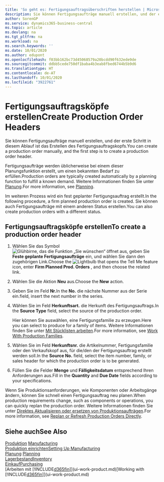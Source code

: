 ```yaml
---
title: 'So geht es: Fertigungsauftragsüberschriften herstellen | Microsoft Docs'
description: Sie können Fertigungsaufträge manuell erstellen, und der erste Schritt in diesem Ablauf ist das Erstellen des Fertigungsauftragskopfs.
author: SorenGP
ms.service: dynamics365-business-central
ms.topic: article
ms.devlang: na
ms.tgt_pltfrm: na
ms.workload: na
ms.search.keywords: ''
ms.date: 10/01/2020
ms.author: edupont
ms.openlocfilehash: f03bb162bc73d45068579a20bcdd90f632ede9de
ms.sourcegitcommit: ddbb5cede750df1baba4b3eab8fbed6744b5b9d6
ms.translationtype: HT
ms.contentlocale: de-AT
ms.lasthandoff: 10/01/2020
ms.locfileid: "3922761"
---
```

# <a name="create-production-order-headers"></a><span data-ttu-id="e4b4e-103">Fertigungsauftragsköpfe erstellen</span><span class="sxs-lookup"><span data-stu-id="e4b4e-103">Create Production Order Headers</span></span>
<span data-ttu-id="e4b4e-104">Sie können Fertigungsaufträge manuell erstellen, und der erste Schritt in diesem Ablauf ist das Erstellen des Fertigungsauftragskopfs.</span><span class="sxs-lookup"><span data-stu-id="e4b4e-104">You can create a production order manually, and the first step is to create a production order header.</span></span>

<span data-ttu-id="e4b4e-105">Fertigungsaufträge werden üblicherweise bei einem dieser Planungsfunktion erstellt, um einen bekannten Bedarf zu erfüllen.</span><span class="sxs-lookup"><span data-stu-id="e4b4e-105">Production orders are typically created automatically by a planning function to fulfill a known demand.</span></span> <span data-ttu-id="e4b4e-106">Weitere Informationen finden Sie unter [Planung](production-planning.md).</span><span class="sxs-lookup"><span data-stu-id="e4b4e-106">For more information, see [Planning](production-planning.md).</span></span>   

<span data-ttu-id="e4b4e-107">Im weiteren Prozess wird ein fest geplanter Fertigungsauftrag erstellt.</span><span class="sxs-lookup"><span data-stu-id="e4b4e-107">In the following procedure, a firm planned production order is created.</span></span> <span data-ttu-id="e4b4e-108">Sie können auch Fertigungsaufträge mit einem anderen Status erstellen.</span><span class="sxs-lookup"><span data-stu-id="e4b4e-108">You can also create production orders with a different status.</span></span>  

## <a name="to-create-a-production-order-header"></a><span data-ttu-id="e4b4e-109">Fertigungsauftragsköpfe erstellen</span><span class="sxs-lookup"><span data-stu-id="e4b4e-109">To create a production order header</span></span>  
1.  <span data-ttu-id="e4b4e-110">Wählen Sie das Symbol ![Glühbirne, das die Funktion „Sie wünschen“ öffnet](media/ui-search/search_small.png "Tell Me-Funktion") aus, geben Sie **Feste geplante Fertigungsaufträge** ein, und wählen Sie dann den zugehörigen Link.</span><span class="sxs-lookup"><span data-stu-id="e4b4e-110">Choose the ![Lightbulb that opens the Tell Me feature](media/ui-search/search_small.png "Tell me what you want to do") icon, enter **Firm Planned Prod. Orders** , and then choose the related link.</span></span>  
2.  <span data-ttu-id="e4b4e-111">Wählen Sie die Aktion **Neu** aus.</span><span class="sxs-lookup"><span data-stu-id="e4b4e-111">Choose the **New** action.</span></span>  
3.  <span data-ttu-id="e4b4e-112">Geben Sie im Feld **Nr.**</span><span class="sxs-lookup"><span data-stu-id="e4b4e-112">In the **No.**</span></span> <span data-ttu-id="e4b4e-113">die nächste Nummer aus der Serie ein.</span><span class="sxs-lookup"><span data-stu-id="e4b4e-113">field, insert the next number in the series.</span></span>  
4.  <span data-ttu-id="e4b4e-114">Wählen Sie im Feld **Herkunftsart.** die Herkunft des Fertigungsauftrags.</span><span class="sxs-lookup"><span data-stu-id="e4b4e-114">In the **Source Type** field, select the source of the production order.</span></span>

    <span data-ttu-id="e4b4e-115">Hier können Sie auswählen, eine Fertigungsfamilie zu erzeugen.</span><span class="sxs-lookup"><span data-stu-id="e4b4e-115">Here you can select to produce for a family of items.</span></span> <span data-ttu-id="e4b4e-116">Weitere Informationen finden Sie unter [Mit Stücklisten arbeiten](production-how-work-family.md).</span><span class="sxs-lookup"><span data-stu-id="e4b4e-116">For more information, see [Work With Production Families](production-how-work-family.md).</span></span>
5.  <span data-ttu-id="e4b4e-117">Wählen Sie im Feld **Herkunftsnr.** die Artikelnummer, Fertigungsfamilie oder den Verkaufskopf aus, für die/den der Fertigungsauftrag erstellt werden soll.</span><span class="sxs-lookup"><span data-stu-id="e4b4e-117">In the **Source No.** field, select the item number, family, or sales header for which the production order is to be generated.</span></span>  
6.  <span data-ttu-id="e4b4e-118">Füllen Sie die Felder **Menge** und **Fälligkeitsdatum** entsprechend Ihren Anforderungen aus.</span><span class="sxs-lookup"><span data-stu-id="e4b4e-118">Fill in the **Quantity** and **Due Date** fields according to your specifications.</span></span>  

<span data-ttu-id="e4b4e-119">Wenn Sie Produktionsanforderungen, wie Komponenten oder Arbeitsgänge ändern, können Sie schnell  einen Fertigungsauftrag neu planen.</span><span class="sxs-lookup"><span data-stu-id="e4b4e-119">When production requirements change, such as components or operations, you can quickly replan the production order.</span></span> <span data-ttu-id="e4b4e-120">Weitere Informationen finden Sie unter [Direktes Aktualisieren oder ersetzen von Produktionsaufträgen](production-how-to-replan-refresh-production-orders.md).</span><span class="sxs-lookup"><span data-stu-id="e4b4e-120">For more information, see [Replan or Refresh Production Orders Directly](production-how-to-replan-refresh-production-orders.md).</span></span> 

## <a name="see-also"></a><span data-ttu-id="e4b4e-121">Siehe auch</span><span class="sxs-lookup"><span data-stu-id="e4b4e-121">See Also</span></span>  
<span data-ttu-id="e4b4e-122">[Produktion](production-manage-manufacturing.md)  </span><span class="sxs-lookup"><span data-stu-id="e4b4e-122">[Manufacturing](production-manage-manufacturing.md)  </span></span>  
[<span data-ttu-id="e4b4e-123">Produktion einrichten</span><span class="sxs-lookup"><span data-stu-id="e4b4e-123">Setting Up Manufacturing</span></span>](production-configure-production-processes.md)  
<span data-ttu-id="e4b4e-124">[Planung](production-planning.md)    </span><span class="sxs-lookup"><span data-stu-id="e4b4e-124">[Planning](production-planning.md)    </span></span>  
[<span data-ttu-id="e4b4e-125">Lagerbestand</span><span class="sxs-lookup"><span data-stu-id="e4b4e-125">Inventory</span></span>](inventory-manage-inventory.md)  
[<span data-ttu-id="e4b4e-126">Einkauf</span><span class="sxs-lookup"><span data-stu-id="e4b4e-126">Purchasing</span></span>](purchasing-manage-purchasing.md)  
<span data-ttu-id="e4b4e-127">[Arbeiten mit [!INCLUDE[d365fin](includes/d365fin_md.md)]](ui-work-product.md)</span><span class="sxs-lookup"><span data-stu-id="e4b4e-127">[Working with [!INCLUDE[d365fin](includes/d365fin_md.md)]](ui-work-product.md)</span></span>
